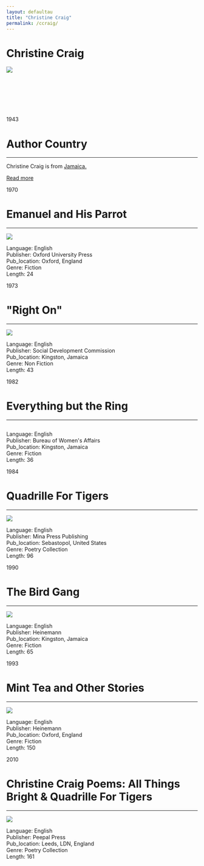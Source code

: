 ```yaml
---
layout: defaultau
title: "Christine Craig"
permalink: /ccraig/
---
```

<!-- partial:index.partial.html -->
<div class="content">
    <h1>Christine Craig</h1>
    <div class="quote">
        <div><img src="https://japoetryarchive.nlj.gov.jm/wp-content/uploads/2022/03/Christine-craig-img.jpg" class="logo"></div>
    </div>
    <div class="timeline">
        <div style="padding-bottom:100px;"></div>
        <div class="block">
            <div class="date right"><p class="right"> 1943 </p></div>
            <div class="dot"></div>
            <div class="left first">
            <div class="author_country">
                <h1>Author Country</h1><hr>
            <div class="aclocation">  <p>Christine Craig is from <a href="{{ site.baseurl }}/4">Jamaica.</a></p></div>
                  <div class="acreadmore"><a href="https://en.wikipedia.org/wiki/Christine_Craig" target="_blank">Read more</a></div>
            </div>
            </div>
        </div>
        <div class="block">
            <div class="date left"><p class="left">1970</p></div>
            <div class="dot"></div>
            <div class="right hide">
                <h1>Emanuel and His Parrot</h1><hr>
                <p><img src="https://m.media-amazon.com/images/I/51isbf6+NYL._SX258_BO1,204,203,200_.jpg"></p>
                <p>
                Language: English <br/>
                Publisher: Oxford University Press<br/>
                Pub_location: Oxford, England<br/>
                Genre: Fiction<br/>
                Length: 24<br/>                  
             </p>
            </div>
        </div>
        <div class="block">
            <div class="date right"><p class="right">1973</p></div>
            <div class="dot"></div>
            <div class="left hide">
                <h1>"Right On"</h1><hr>
                <p><img src="https://japoetryarchive.nlj.gov.jm/wp-content/uploads/2022/03/Christine-craig-img.jpg"></p>
                <p>
                Language: English <br/>
                Publisher: Social Development Commission<br/>
                Pub_location: Kingston, Jamaica<br/>
                Genre: Non Fiction<br/>
                Length: 43<br/>                      
             </p>
            </div>
        </div>
        <div class="block">
            <div class="date left"><p class="left">1982</p></div>
            <div class="dot"></div>
            <div class="right hide">
                <h1>Everything but the Ring</h1><hr>
                <p><img src=""></p>
                <p>
                Language: English <br/>
                Publisher: Bureau of Women's Affairs<br/>
                Pub_location: Kingston, Jamaica<br/>
                Genre: Fiction<br/>
                Length: 36<br/>                
            </p>
            </div>
        </div>
        <div class="block">
            <div class="date right"><p class="right">1984</p></div>
            <div class="dot"></div>
            <div class="left hide">
                <h1>Quadrille For Tigers</h1><hr>
                <p><img src="https://pictures.abebooks.com/inventory/md/md161951348.jpg"></p>
                <p>
                Language: English <br/>
                Publisher: Mina Press Publishing<br/>
                Pub_location: Sebastopol, United States<br/>
                Genre: Poetry Collection <br/>
                Length: 96<br/>                               
            </p>
            </div>
        </div>
        <div class="block">
            <div class="date left"><p class="left">1990</p></div>
            <div class="dot"></div>
            <div class="right hide">
                <h1>The Bird Gang</h1><hr>
                <p><img src="https://japoetryarchive.nlj.gov.jm/wp-content/uploads/2022/03/Christine-craig-img.jpg"></p>
                <p>
                Language: English <br/>
                Publisher: Heinemann<br/>
                Pub_location: Kingston, Jamaica<br/>
                Genre: Fiction<br/>
                Length: 65<br/>                     
            </p>
            </div>
        </div>
        <div class="block">
            <div class="date right"><p class="right">1993</p></div>
            <div class="dot"></div>
            <div class="left hide">
                <h1>Mint Tea and Other Stories</h1><hr>
                <p><img src="https://m.media-amazon.com/images/I/41XJA7X966L._SY291_BO1,204,203,200_QL40_FMwebp_.jpg"></p>
                <p>
                Language: English <br/>
                Publisher: Heinemann<br/>
                Pub_location: Oxford, England<br/>
                Genre: Fiction<br/>
                Length: 150<br/>                  
            </p>
            </div>
        </div>
        <div class="block">
            <div class="date left"><p class="left">2010</p></div>
            <div class="dot"></div>
            <div class="right hide">
                <h1>Christine Craig Poems: All Things Bright & Quadrille For Tigers</h1><hr>
                <p><img src="https://images-na.ssl-images-amazon.com/images/I/51cDxljfmbL._SX314_BO1,204,203,200_.jpg"></p>
                <p>
                Language: English <br/>
                Publisher: Peepal Press<br/>
                Pub_location: Leeds, LDN, England <br/>
                Genre: Poetry Collection<br/>
                Length: 161<br/>                   
            </p>
            </div>
        </div>
</div>
  <!-- partial -->
<script src='https://cdnjs.cloudflare.com/ajax/libs/jquery/3.1.1/jquery.min.js'></script><script  src="{{ site.baseurl }}/assets/js/authorscript.js"></script>